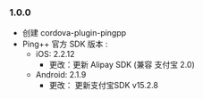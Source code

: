 ### 1.0.0
- 创建 cordova-plugin-pingpp
- Ping++ 官方 SDK 版本 :
    - iOS:  2.2.12
        - 更改：更新 Alipay SDK (兼容 支付宝 2.0)
    - Android: 2.1.9 
        - 更改： 更新支付宝SDK v15.2.8
